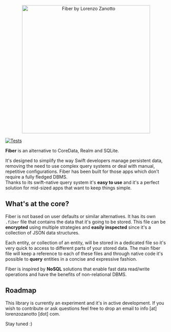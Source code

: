 <p align="center">
  <img src="https://i.imgur.com/KOvbUQY.png" alt="Fiber by Lorenzo Zanotto" height="400" />
</p>

[![Tests](https://github.com/lorenzozanotto/fiber/actions/workflows/tests.yml/badge.svg?branch=main)](https://github.com/lorenzozanotto/fiber/actions/workflows/tests.yml)

**Fiber** is an alternative to CoreData, Realm and SQLite.

It's designed to simplify the way Swift developers manage persistent data, removing the need to use complex query systems or deal with manual, repetitive configurations.
Fiber has been built for those apps which don't require a fully fledged DBMS. <br>
Thanks to its swift-native query system it's **easy to use** and it's a perfect solution for mid-sized apps that want to keep things simple.

## What's at the core?

Fiber is not based on user defaults or similar alternatives. It has its own `.fiber` file that contains the data that it's going to be stored. 
This file can be **encrypted** using multiple strategies and **easily inspected** since it's a collection of JSON data structures.

Each entity, or collection of an entity, will be stored in a dedicated file so it's very quick to access to different parts of your stored data.
The main fiber file will keep a reference to each of these files and through native code it's possible to **query** entities in a concise and expressive fashion.

Fiber is inspired by **NoSQL** solutions that enable fast data read/write operations and have the benefits of non-relational DBMS.

## Roadmap

This library is currently an experiment and it's in active development. If you wish to contribute or ask questions feel free to drop an email to info [at] lorenzozanotto [dot] com.

Stay tuned :)
